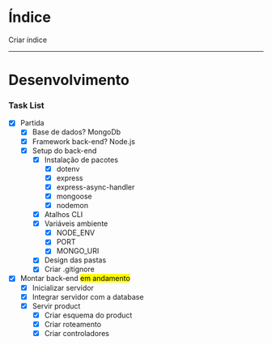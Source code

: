 # Índice

Criar índice

---

# Desenvolvimento

### Task List

- [x] Partida
  - [x] Base de dados? MongoDb
  - [x] Framework back-end? Node.js
  - [x] Setup do back-end
    - [x] Instalação de pacotes
      - [x] dotenv
      - [x] express
      - [x] express-async-handler
      - [x] mongoose
      - [x] nodemon
    - [x] Atalhos CLI
    - [x] Variáveis ambiente
      - [x] NODE_ENV
      - [x] PORT
      - [x] MONGO_URI
    - [x] Design das pastas
    - [x] Criar .gitignore
- [x] Montar back-end <mark>em andamento</mark>
  - [x] Inicializar servidor
  - [x] Integrar servidor com a database
  - [x] Servir product
    - [x] Criar esquema do product
    - [x] Criar roteamento
    - [x] Criar controladores
